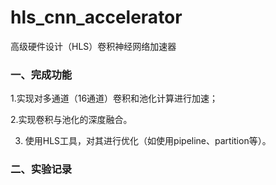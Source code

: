 # hls_cnn_accelerator
高级硬件设计（HLS）卷积神经网络加速器

### 一、完成功能
 1.实现对多通道（16通道）卷积和池化计算进行加速；

 2.实现卷积与池化的深度融合。
 
 3. 使用HLS工具，对其进行优化（如使用pipeline、partition等）。
 
 ### 二、实验记录
